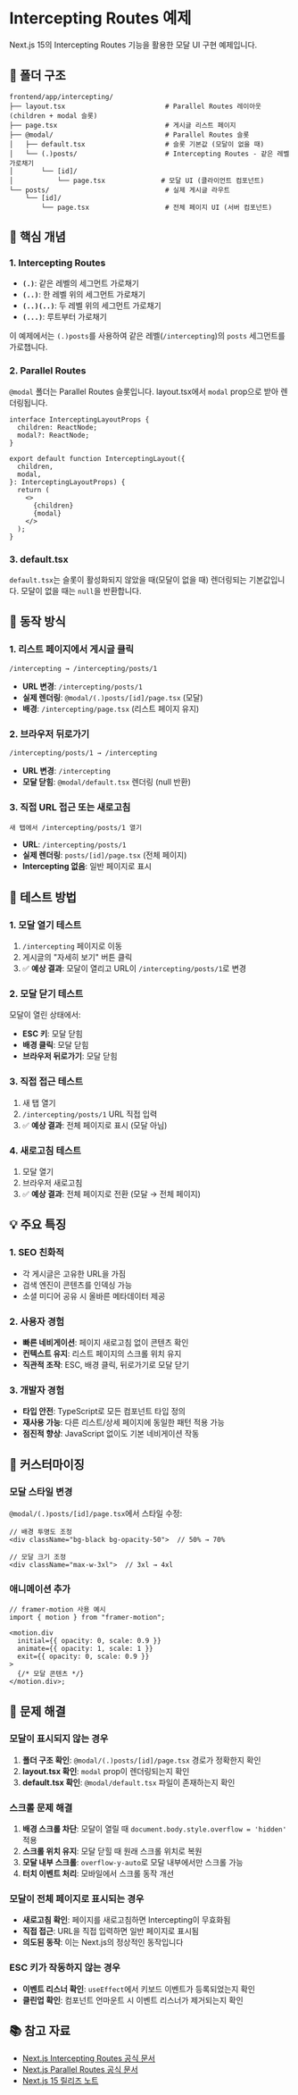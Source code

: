 # Intercepting Routes 예제

Next.js 15의 Intercepting Routes 기능을 활용한 모달 UI 구현 예제입니다.

## 📁 폴더 구조

```
frontend/app/intercepting/
├── layout.tsx                         # Parallel Routes 레이아웃 (children + modal 슬롯)
├── page.tsx                           # 게시글 리스트 페이지
├── @modal/                            # Parallel Routes 슬롯
│   ├── default.tsx                    # 슬롯 기본값 (모달이 없을 때)
│   └── (.)posts/                      # Intercepting Routes - 같은 레벨 가로채기
│       └── [id]/
│           └── page.tsx              # 모달 UI (클라이언트 컴포넌트)
└── posts/                             # 실제 게시글 라우트
    └── [id]/
        └── page.tsx                   # 전체 페이지 UI (서버 컴포넌트)
```

## 🔑 핵심 개념

### 1. Intercepting Routes

- **`(.)`**: 같은 레벨의 세그먼트 가로채기
- **`(..)`**: 한 레벨 위의 세그먼트 가로채기
- **`(..)(..)`**: 두 레벨 위의 세그먼트 가로채기
- **`(...)`**: 루트부터 가로채기

이 예제에서는 `(.)posts`를 사용하여 같은 레벨(`/intercepting`)의 `posts` 세그먼트를 가로챕니다.

### 2. Parallel Routes

`@modal` 폴더는 Parallel Routes 슬롯입니다. layout.tsx에서 `modal` prop으로 받아 렌더링됩니다.

```tsx
interface InterceptingLayoutProps {
  children: ReactNode;
  modal?: ReactNode;
}

export default function InterceptingLayout({
  children,
  modal,
}: InterceptingLayoutProps) {
  return (
    <>
      {children}
      {modal}
    </>
  );
}
```

### 3. default.tsx

`default.tsx`는 슬롯이 활성화되지 않았을 때(모달이 없을 때) 렌더링되는 기본값입니다. 모달이 없을 때는 `null`을 반환합니다.

## 🎯 동작 방식

### 1. 리스트 페이지에서 게시글 클릭

```
/intercepting → /intercepting/posts/1
```

- **URL 변경**: `/intercepting/posts/1`
- **실제 렌더링**: `@modal/(.)posts/[id]/page.tsx` (모달)
- **배경**: `/intercepting/page.tsx` (리스트 페이지 유지)

### 2. 브라우저 뒤로가기

```
/intercepting/posts/1 → /intercepting
```

- **URL 변경**: `/intercepting`
- **모달 닫힘**: `@modal/default.tsx` 렌더링 (null 반환)

### 3. 직접 URL 접근 또는 새로고침

```
새 탭에서 /intercepting/posts/1 열기
```

- **URL**: `/intercepting/posts/1`
- **실제 렌더링**: `posts/[id]/page.tsx` (전체 페이지)
- **Intercepting 없음**: 일반 페이지로 표시

## 🧪 테스트 방법

### 1. 모달 열기 테스트

1. `/intercepting` 페이지로 이동
2. 게시글의 "자세히 보기" 버튼 클릭
3. ✅ **예상 결과**: 모달이 열리고 URL이 `/intercepting/posts/1`로 변경

### 2. 모달 닫기 테스트

모달이 열린 상태에서:

- **ESC 키**: 모달 닫힘
- **배경 클릭**: 모달 닫힘
- **브라우저 뒤로가기**: 모달 닫힘

### 3. 직접 접근 테스트

1. 새 탭 열기
2. `/intercepting/posts/1` URL 직접 입력
3. ✅ **예상 결과**: 전체 페이지로 표시 (모달 아님)

### 4. 새로고침 테스트

1. 모달 열기
2. 브라우저 새로고침
3. ✅ **예상 결과**: 전체 페이지로 전환 (모달 → 전체 페이지)

## 💡 주요 특징

### 1. SEO 친화적

- 각 게시글은 고유한 URL을 가짐
- 검색 엔진이 콘텐츠를 인덱싱 가능
- 소셜 미디어 공유 시 올바른 메타데이터 제공

### 2. 사용자 경험

- **빠른 네비게이션**: 페이지 새로고침 없이 콘텐츠 확인
- **컨텍스트 유지**: 리스트 페이지의 스크롤 위치 유지
- **직관적 조작**: ESC, 배경 클릭, 뒤로가기로 모달 닫기

### 3. 개발자 경험

- **타입 안전**: TypeScript로 모든 컴포넌트 타입 정의
- **재사용 가능**: 다른 리스트/상세 페이지에 동일한 패턴 적용 가능
- **점진적 향상**: JavaScript 없이도 기본 네비게이션 작동

## 🔧 커스터마이징

### 모달 스타일 변경

`@modal/(.)posts/[id]/page.tsx`에서 스타일 수정:

```tsx
// 배경 투명도 조정
<div className="bg-black bg-opacity-50">  // 50% → 70%

// 모달 크기 조정
<div className="max-w-3xl">  // 3xl → 4xl
```

### 애니메이션 추가

```tsx
// framer-motion 사용 예시
import { motion } from "framer-motion";

<motion.div
  initial={{ opacity: 0, scale: 0.9 }}
  animate={{ opacity: 1, scale: 1 }}
  exit={{ opacity: 0, scale: 0.9 }}
>
  {/* 모달 콘텐츠 */}
</motion.div>;
```

## 🐛 문제 해결

### 모달이 표시되지 않는 경우

1. **폴더 구조 확인**: `@modal/(.)posts/[id]/page.tsx` 경로가 정확한지 확인
2. **layout.tsx 확인**: `modal` prop이 렌더링되는지 확인
3. **default.tsx 확인**: `@modal/default.tsx` 파일이 존재하는지 확인

### 스크롤 문제 해결

1. **배경 스크롤 차단**: 모달이 열릴 때 `document.body.style.overflow = 'hidden'` 적용
2. **스크롤 위치 유지**: 모달 닫힐 때 원래 스크롤 위치로 복원
3. **모달 내부 스크롤**: `overflow-y-auto`로 모달 내부에서만 스크롤 가능
4. **터치 이벤트 처리**: 모바일에서 스크롤 동작 개선

### 모달이 전체 페이지로 표시되는 경우

- **새로고침 확인**: 페이지를 새로고침하면 Intercepting이 무효화됨
- **직접 접근**: URL을 직접 입력하면 일반 페이지로 표시됨
- **의도된 동작**: 이는 Next.js의 정상적인 동작입니다

### ESC 키가 작동하지 않는 경우

- **이벤트 리스너 확인**: `useEffect`에서 키보드 이벤트가 등록되었는지 확인
- **클린업 확인**: 컴포넌트 언마운트 시 이벤트 리스너가 제거되는지 확인

## 📚 참고 자료

- [Next.js Intercepting Routes 공식 문서](https://nextjs.org/docs/app/building-your-application/routing/intercepting-routes)
- [Next.js Parallel Routes 공식 문서](https://nextjs.org/docs/app/building-your-application/routing/parallel-routes)
- [Next.js 15 릴리즈 노트](https://nextjs.org/blog/next-15)

